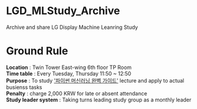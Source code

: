 # LGD_MLStudy_Archive
Archive and share LG Display Machine Leanring Study 

# Ground Rule

**Location** : Twin Tower East-wing 6th floor TP Room <br>
**Time table** : Every Tuesday, Thursday 11:50 ~ 12:50 <br>
**Purpose** : To study ['파이썬 머신러닝 완벽 가이드'](https://www.inflearn.com/course/%ED%8C%8C%EC%9D%B4%EC%8D%AC-%EB%A8%B8%EC%8B%A0%EB%9F%AC%EB%8B%9D-%EC%99%84%EB%B2%BD%EA%B0%80%EC%9D%B4%EB%93%9C) lecture and apply to actual busienss tasks<br>
**Penalty** : charge 2,000 KRW for late or absent attendance<br>
**Study leader system** : Taking turns leading study group as a monthly leader <br>
